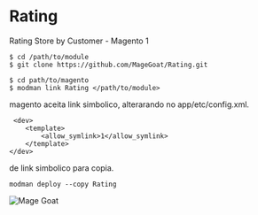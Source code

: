 # Rating
Rating Store by Customer - Magento 1


```
$ cd /path/to/module
$ git clone https://github.com/MageGoat/Rating.git
```


```
$ cd path/to/magento
$ modman link Rating </path/to/module>
```


magento aceita link simbolico, alterarando no app/etc/config.xml.
```
 <dev>
    <template>
        <allow_symlink>1</allow_symlink>
    </template>
</dev>
```


de link simbolico para copia.
```
modman deploy --copy Rating
```


![Mage Goat](https://github.com/MageGoat/Rating/blob/master/goat.gif)